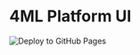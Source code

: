 # 4ML Platform UI

![Deploy to GitHub Pages](https://github.com/4ML-platform/4ML-platform.github.io/workflows/Deploy%20to%20GitHub%20Pages/badge.svg)
